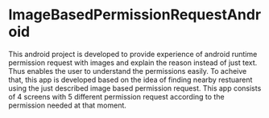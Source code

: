 # ImageBasedPermissionRequestAndroid
This android project is developed to provide experience of android runtime permission request with images and explain the reason
instead of just text. Thus enables the user to understand the permissions easily. To acheive that, this app is developed based on 
the idea of finding nearby restuarent using the just described image based permission request. This app consists of 4 screens with 5
different permission request according to the permission needed at that moment.
